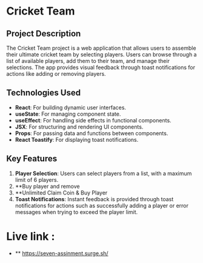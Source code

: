 # Cricket Team

## Project Description
The Cricket Team project is a web application that allows users to assemble their ultimate cricket team by selecting players. Users can browse through a list of available players, add them to their team, and manage their selections. The app provides visual feedback through toast notifications for actions like adding or removing players.

## Technologies Used
- **React**: For building dynamic user interfaces.
- **useState**: For managing component state.
- **useEffect**: For handling side effects in functional components.
- **JSX**: For structuring and rendering UI components.
- **Props**: For passing data and functions between components.
- **React Toastify**: For displaying toast notifications.

## Key Features
1. **Player Selection**: Users can select players from a list, with a maximum limit of 6 players.
2. **Buy player and remove
2. **Unlimited Claim Coin & Buy Player
3. **Toast Notifications**: Instant feedback is provided through toast notifications for actions such as successfully adding a player or error messages when trying to exceed the player limit.

# Live link :
- ** https://seven-assinment.surge.sh/